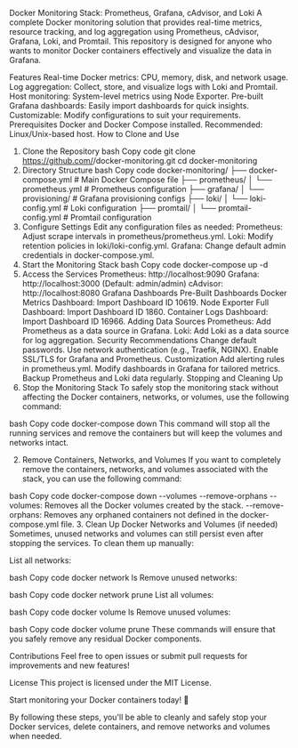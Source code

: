 Docker Monitoring Stack: Prometheus, Grafana, cAdvisor, and Loki
A complete Docker monitoring solution that provides real-time metrics, resource tracking, and log aggregation using Prometheus, cAdvisor, Grafana, Loki, and Promtail. This repository is designed for anyone who wants to monitor Docker containers effectively and visualize the data in Grafana.

Features
Real-time Docker metrics: CPU, memory, disk, and network usage.
Log aggregation: Collect, store, and visualize logs with Loki and Promtail.
Host monitoring: System-level metrics using Node Exporter.
Pre-built Grafana dashboards: Easily import dashboards for quick insights.
Customizable: Modify configurations to suit your requirements.
Prerequisites
Docker and Docker Compose installed.
Recommended: Linux/Unix-based host.
How to Clone and Use
1. Clone the Repository
bash
Copy code
git clone https://github.com/<your-username>/docker-monitoring.git
cd docker-monitoring
2. Directory Structure
bash
Copy code
docker-monitoring/
├── docker-compose.yml       # Main Docker Compose file
├── prometheus/
│   └── prometheus.yml       # Prometheus configuration
├── grafana/
│   └── provisioning/        # Grafana provisioning configs
├── loki/
│   └── loki-config.yml      # Loki configuration
├── promtail/
│   └── promtail-config.yml  # Promtail configuration
3. Configure Settings
Edit any configuration files as needed:
Prometheus: Adjust scrape intervals in prometheus/prometheus.yml.
Loki: Modify retention policies in loki/loki-config.yml.
Grafana: Change default admin credentials in docker-compose.yml.
4. Start the Monitoring Stack
bash
Copy code
docker-compose up -d
5. Access the Services
Prometheus: http://localhost:9090
Grafana: http://localhost:3000 (Default: admin/admin)
cAdvisor: http://localhost:8080
Grafana Dashboards
Pre-Built Dashboards
Docker Metrics Dashboard: Import Dashboard ID 10619.
Node Exporter Full Dashboard: Import Dashboard ID 1860.
Container Logs Dashboard: Import Dashboard ID 16966.
Adding Data Sources
Prometheus: Add Prometheus as a data source in Grafana.
Loki: Add Loki as a data source for log aggregation.
Security Recommendations
Change default passwords.
Use network authentication (e.g., Traefik, NGINX).
Enable SSL/TLS for Grafana and Prometheus.
Customization
Add alerting rules in prometheus.yml.
Modify dashboards in Grafana for tailored metrics.
Backup Prometheus and Loki data regularly.
Stopping and Cleaning Up
1. Stop the Monitoring Stack
To safely stop the monitoring stack without affecting the Docker containers, networks, or volumes, use the following command:

bash
Copy code
docker-compose down
This command will stop all the running services and remove the containers but will keep the volumes and networks intact.

2. Remove Containers, Networks, and Volumes
If you want to completely remove the containers, networks, and volumes associated with the stack, you can use the following command:

bash
Copy code
docker-compose down --volumes --remove-orphans
--volumes: Removes all the Docker volumes created by the stack.
--remove-orphans: Removes any orphaned containers not defined in the docker-compose.yml file.
3. Clean Up Docker Networks and Volumes (if needed)
Sometimes, unused networks and volumes can still persist even after stopping the services. To clean them up manually:

List all networks:

bash
Copy code
docker network ls
Remove unused networks:

bash
Copy code
docker network prune
List all volumes:

bash
Copy code
docker volume ls
Remove unused volumes:

bash
Copy code
docker volume prune
These commands will ensure that you safely remove any residual Docker components.

Contributions
Feel free to open issues or submit pull requests for improvements and new features!

License
This project is licensed under the MIT License.

Start monitoring your Docker containers today! 🚀

By following these steps, you'll be able to cleanly and safely stop your Docker services, delete containers, and remove networks and volumes when needed.
